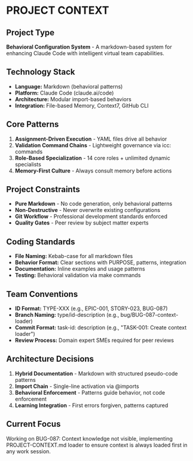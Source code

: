 # PROJECT CONTEXT

## Project Type
**Behavioral Configuration System** - A markdown-based system for enhancing Claude Code with intelligent virtual team capabilities.

## Technology Stack
- **Language:** Markdown (behavioral patterns)
- **Platform:** Claude Code (claude.ai/code)
- **Architecture:** Modular import-based behaviors
- **Integration:** File-based Memory, Context7, GitHub CLI

## Core Patterns
1. **Assignment-Driven Execution** - YAML files drive all behavior
2. **Validation Command Chains** - Lightweight governance via icc: commands
3. **Role-Based Specialization** - 14 core roles + unlimited dynamic specialists
4. **Memory-First Culture** - Always consult memory before actions

## Project Constraints
- **Pure Markdown** - No code generation, only behavioral patterns
- **Non-Destructive** - Never overwrite existing configurations
- **Git Workflow** - Professional development standards enforced
- **Quality Gates** - Peer review by subject matter experts

## Coding Standards
- **File Naming:** Kebab-case for all markdown files
- **Behavior Format:** Clear sections with PURPOSE, patterns, integration
- **Documentation:** Inline examples and usage patterns
- **Testing:** Behavioral validation via make commands

## Team Conventions
- **ID Format:** TYPE-XXX (e.g., EPIC-001, STORY-023, BUG-087)
- **Branch Naming:** type/id-description (e.g., bug/BUG-087-context-loader)
- **Commit Format:** task-id: description (e.g., "TASK-001: Create context loader")
- **Review Process:** Domain expert SMEs required for peer reviews

## Architecture Decisions
1. **Hybrid Documentation** - Markdown with structured pseudo-code patterns
2. **Import Chain** - Single-line activation via @imports
3. **Behavioral Enforcement** - Patterns guide behavior, not code enforcement
4. **Learning Integration** - First errors forgiven, patterns captured

## Current Focus
Working on BUG-087: Context knowledge not visible, implementing PROJECT-CONTEXT.md loader to ensure context is always loaded first in any work session.